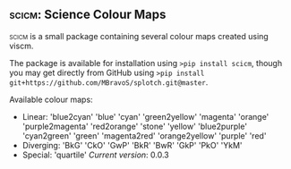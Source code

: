 ## <span style='font-variant:small-caps;'>scicm</span>: Science Colour Maps

<span style='font-variant:small-caps;'>scicm</span> is a small package containing several colour maps created using viscm.

The package is available for installation using `>pip install scicm`, though you may get directly from GitHub using `>pip install git+https://github.com/MBravoS/splotch.git@master`.

Available colour maps:
- Linear:
    'blue2cyan'
    'blue'
    'cyan'
    'green2yellow'
    'magenta'
    'orange'
    'purple2magenta'
    'red2orange'
    'stone'
    'yellow'
    'blue2purple'
    'cyan2green'
    'green'
    'magenta2red'
    'orange2yellow'
    'purple'
    'red'
- Diverging:
    'BkG'
    'CkO'
    'GwP'
    'BkR'
    'BwR'
    'GkP'
    'PkO'
    'YkM'
- Special:
    'quartile'
*Current version*: 0.0.3
